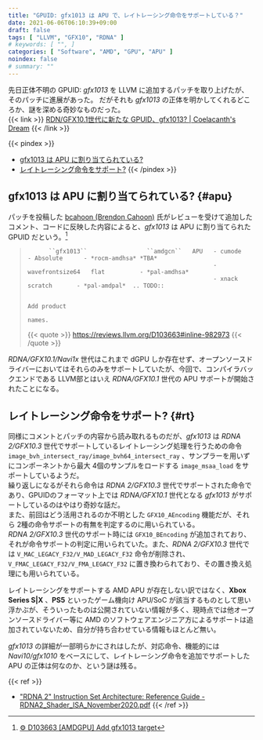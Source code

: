 ```yaml
---
title: "GPUID: gfx1013 は APU で、レイトレーシング命令をサポートしている？"
date: 2021-06-06T06:10:39+09:00
draft: false
tags: [ "LLVM", "GFX10", "RDNA" ]
# keywords: [ "", ]
categories: [ "Software", "AMD", "GPU", "APU" ]
noindex: false
# summary: ""
---
```


先日正体不明の GPUID: *gfx1013* を LLVM に追加するパッチを取り上げたが、そのパッチに進展があった。 だがそれも *gfx1013* の正体を明かしてくれるどころか、謎を深める奇妙なものだった。  
{{< link >}} [RDN/GFX10.1世代に新たな GPUID、gfx1013? | Coelacanth's Dream](/posts/2021/06/04/llvm-gpuid-gfx1013/) {{< /link >}}

{{< pindex >}}
 * [gfx1013 は APU に割り当てられている?](#apu)
 * [レイトレーシング命令をサポート?](#rt)
{{< /pindex >}}

## gfx1013 は APU に割り当てられている? {#apu}
パッチを投稿した [bcahoon (Brendon Cahoon)](https://reviews.llvm.org/p/bcahoon/) 氏がレビューを受けて追加したコメント、コードに反映した内容によると、*gfx1013* は APU に割り当てられた GPUID だという。[^gfx1013-apu]  

[^gfx1013-apu]: [⚙ D103663 [AMDGPU] Add gfx1013 target](https://reviews.llvm.org/D103663#2800972)

 > 		     ``gfx1013``                 ``amdgcn``   APU   - cumode          - Absolute      - *rocm-amdhsa* *TBA*
 > 		                                                    - wavefrontsize64   flat          - *pal-amdhsa*
 > 		                                                    - xnack             scratch       - *pal-amdpal*  .. TODO::
 > 		
 > 		                                                                                                        Add product
 > 		                                                                                                        names.
 >
 > {{< quote >}} <https://reviews.llvm.org/D103663#inline-982973> {{< /quote >}}

*RDNA/GFX10.1/Navi1x* 世代はこれまで dGPU しか存在せず、オープンソースドライバーにおいてはそれらのみをサポートしていたが、今回で、コンパイラバックエンドである LLVM部とはいえ *RDNA/GFX10.1* 世代の APU サポートが開始されたことになる。  

## レイトレーシング命令をサポート? {#rt}
同様にコメントとパッチの内容から読み取れるものだが、*gfx1013* は *RDNA 2/GFX10.3* 世代でサポートしているレイトレーシング処理を行うための命令 `image_bvh_intersect_ray/image_bvh64_intersect_ray` 、サンプラーを用いずにコンポーネントから最大 4個のサンプルをロードする `image_msaa_load` をサポートしているようだ。  
繰り返しになるがそれら命令は *RDNA 2/GFX10.3* 世代でサポートされた命令であり、GPUIDのフォーマット上では *RDNA/GFX10.1* 世代となる *gfx1013* がサポートしているのはやはり奇妙な話だ。  
また、前回はどう活用されるのか不明とした `GFX10_AEncoding` 機能だが、それら 2種の命令サポートの有無を判定するのに用いられている。  
*RDNA 2/GFX10.3* 世代のサポート時には `GFX10_BEncoding` が追加されており、それが命令サポートの判定に用いられていた。また、*RDNA 2/GFX10.3* 世代では `V_MAC_LEGACY_F32/V_MAD_LEGACY_F32` 命令が削除され、`V_FMAC_LEGACY_F32/V_FMA_LEGACY_F32` に置き換わられており、その置き換え処理にも用いられている。  

レイトレーシングをサポートする AMD APU が存在しない訳ではなく、**Xbox Series S|X** 、**PS5** といったゲーム機向け APU/SoC が該当するものとして思い浮かぶが、そういったものは公開されていない情報が多く、現時点では他オープンソースドライバー等に AMD のソフトウェアエンジニア方によるサポートは追加されていないため、自分が持ち合わせている情報もほとんど無い。  

*gfx1013* の詳細が一部明らかにされはしたが、対応命令、機能的には *Navi10/gfx1010* をベースにして、レイトレーシング命令を追加でサポートした APU の正体は何なのか、という謎は残る。  

{{< ref >}}
 * ["RDNA 2" Instruction Set Architecture: Reference Guide - RDNA2_Shader_ISA_November2020.pdf](https://developer.amd.com/wp-content/resources/RDNA2_Shader_ISA_November2020.pdf)
{{< /ref >}}
